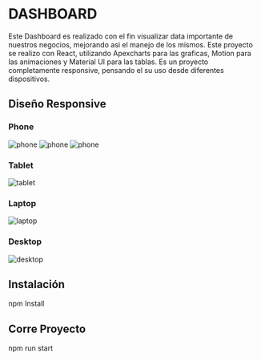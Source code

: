 # DASHBOARD

Este Dashboard es realizado con el fin visualizar data importante de nuestros negocios, mejorando asi el manejo de los mismos. Este proyecto se realizo con React, utilizando Apexcharts para las graficas, Motion para las animaciones y Material UI para las tablas. Es un proyecto completamente responsive, pensando el su uso desde diferentes dispositivos.

## Diseño Responsive


### Phone
![phone](./src/imgs/Phone.png)
![phone](./src/imgs/Phone2.png)
![phone](./src/imgs/Phone3.png)

### Tablet

![tablet](./src/imgs/Tablet.png)

### Laptop

![laptop](./src/imgs/Laptop.png)

### Desktop

![desktop](./src/imgs/Desktop.png)

## Instalación

npm Install

## Corre Proyecto

npm run start
